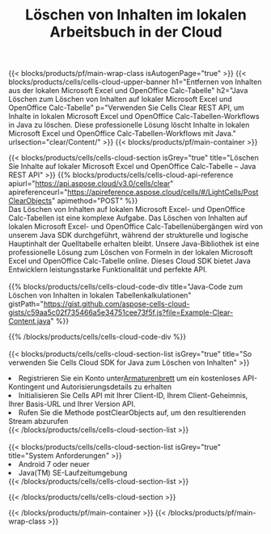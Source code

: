 ﻿---
title:  Löschen von Inhalten im lokalen Arbeitsbuch in der Cloud
description: Cloud-APIs und SDKs zum Löschen von Inhalten auf Microsoft Excel und OpenOffice Calc. Löschen Sie Inhalte in lokalen Tabellenkalkulationen durch die Cells Cloud API. Das SDK unterstützt verschiedene Entwicklungssprachen. Dazu gehören Android, C#, Go, Java, NodeJS, Perl, PHP, Python, Ruby und Swift.
---
{{< blocks/products/pf/main-wrap-class isAutogenPage="true" >}}
{{< blocks/products/cells/cells-cloud-upper-banner h1="Entfernen von Inhalten aus der lokalen Microsoft Excel und OpenOffice Calc-Tabelle" h2="Java Löschen zum Löschen von Inhalten auf lokaler Microsoft Excel und OpenOffice Calc-Tabelle" p="Verwenden Sie Cells Clear REST API, um Inhalte in lokalen Microsoft Excel und OpenOffice Calc-Tabellen-Workflows in Java zu löschen. Diese professionelle Lösung löscht Inhalte in lokalen Microsoft Excel und OpenOffice Calc-Tabellen-Workflows mit Java." urlsection="clear/Content/" >}}
{{< blocks/products/pf/main-container >}}

{{< blocks/products/cells/cells-cloud-section isGrey="true" title="Löschen Sie Inhalte auf lokaler Microsoft Excel und OpenOffice Calc-Tabelle – Java REST API" >}}
{{% blocks/products/cells/cells-cloud-api-reference apiurl="https://api.aspose.cloud/v3.0/cells/clear" apireferenceurl="https://apireference.aspose.cloud/cells/#/LightCells/PostClearObjects" apimethod="POST" %}}
<br/>
Das Löschen von Inhalten auf lokalen Microsoft Excel- und OpenOffice Calc-Tabellen ist eine komplexe Aufgabe. Das Löschen von Inhalten auf lokalen Microsoft Excel- und OpenOffice Calc-Tabellenübergängen wird von unserem Java SDK durchgeführt, während der strukturelle und logische Hauptinhalt der Quelltabelle erhalten bleibt. Unsere Java-Bibliothek ist eine professionelle Lösung zum Löschen von Formeln in der lokalen Microsoft Excel und OpenOffice Calc-Tabelle online. Dieses Cloud SDK bietet Java Entwicklern leistungsstarke Funktionalität und perfekte API.
<br/>
<br/>
{{% blocks/products/cells/cells-cloud-code-div title="Java-Code zum Löschen von Inhalten in lokalen Tabellenkalkulationen" gistPath="https://gist.github.com/aspose-cells-cloud-gists/c59aa5c02f735466a5e34751cee73f5f.js?file=Example-Clear-Content.java" %}}
  
{{% /blocks/products/cells/cells-cloud-code-div %}}
<br/>
<br/>
{{< blocks/products/cells/cells-cloud-section-list isGrey="true" title="So verwenden Sie Cells Cloud SDK for Java zum Löschen von Inhalten" >}}
<li> Registrieren Sie ein Konto unter<a href="https://dashboard.aspose.cloud/">Armaturenbrett</a> um ein kostenloses API-Kontingent und Autorisierungsdetails zu erhalten</li>
<li>Initialisieren Sie Cells API mit Ihrer Client-ID, Ihrem Client-Geheimnis, Ihrer Basis-URL und Ihrer Version API.</li>
<li>Rufen Sie die Methode postClearObjects auf, um den resultierenden Stream abzurufen</li>
{{< /blocks/products/cells/cells-cloud-section-list >}}
<br/>
<br/>
{{< blocks/products/cells/cells-cloud-section-list isGrey="true" title="System Anforderungen" >}}
<li>Android 7 oder neuer</li>
<li>Java(TM) SE-Laufzeitumgebung</li>
{{< /blocks/products/cells/cells-cloud-section-list >}}

{{< /blocks/products/cells/cells-cloud-section >}}

{{< /blocks/products/pf/main-container >}}
{{< /blocks/products/pf/main-wrap-class >}}
